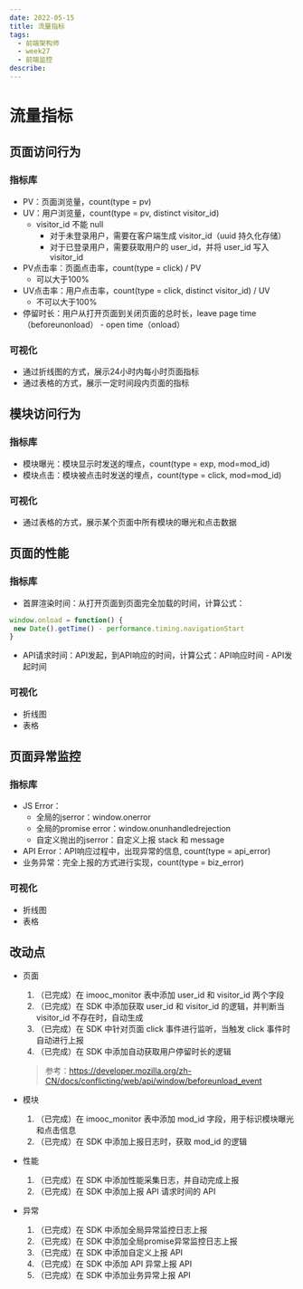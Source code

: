 ```yaml
---
date: 2022-05-15
title: 流量指标
tags:
  - 前端架构师
  - week27
  - 前端监控
describe:
---
```




# 流量指标



## 页面访问行为



### 指标库

- PV：页面浏览量，count(type = pv)
- UV：用户浏览量，count(type = pv, distinct visitor_id)
  - visitor_id 不能 null
    - 对于未登录用户，需要在客户端生成 visitor_id（uuid 持久化存储）
    - 对于已登录用户，需要获取用户的 user_id，并将 user_id 写入 visitor_id
- PV点击率：页面点击率，count(type = click) / PV
  - 可以大于100%
- UV点击率：用户点击率，count(type = click, distinct visitor_id) / UV
  - 不可以大于100%
- 停留时长：用户从打开页面到关闭页面的总时长，leave page time（beforeunonload） - open time（onload）



### 可视化

- 通过折线图的方式，展示24小时内每小时页面指标
- 通过表格的方式，展示一定时间段内页面的指标



## 模块访问行为



### 指标库

- 模块曝光：模块显示时发送的埋点，count(type = exp, mod=mod_id)
- 模块点击：模块被点击时发送的埋点，count(type = click, mod=mod_id)



### 可视化

- 通过表格的方式，展示某个页面中所有模块的曝光和点击数据



## 页面的性能



### 指标库

- 首屏渲染时间：从打开页面到页面完全加载的时间，计算公式：

```js
window.onload = function() {
 new Date().getTime() - performance.timing.navigationStart 
}
```

- API请求时间：API发起，到API响应的时间，计算公式：API响应时间 - API发起时间



### 可视化

- 折线图
- 表格



## 页面异常监控



### 指标库

- JS Error：
  - 全局的jserror：window.onerror
  - 全局的promise error：window.onunhandledrejection
  - 自定义抛出的jserror：自定义上报 stack 和 message
- API Error：API响应过程中，出现异常的信息, count(type = api_error)
- 业务异常：完全上报的方式进行实现，count(type = biz_error)



### 可视化

- 折线图
- 表格



## 改动点

- 页面

  1. （已完成）在 imooc_monitor 表中添加 user_id 和 visitor_id 两个字段
  2. （已完成）在 SDK 中添加获取 user_id 和 visitor_id 的逻辑，并判断当 visitor_id 不存在时，自动生成
  3. （已完成）在 SDK 中针对页面 click 事件进行监听，当触发 click 事件时自动进行上报
  4. （已完成）在 SDK 中添加自动获取用户停留时长的逻辑

  > 参考：https://developer.mozilla.org/zh-CN/docs/conflicting/web/api/window/beforeunload_event

- 模块

  1. （已完成）在 imooc_monitor 表中添加 mod_id 字段，用于标识模块曝光和点击信息
  2. （已完成）在 SDK 中添加上报日志时，获取 mod_id 的逻辑

- 性能

  1. （已完成）在 SDK 中添加性能采集日志，并自动完成上报
  2. （已完成）在 SDK 中添加上报 API 请求时间的 API

- 异常

  1. （已完成）在 SDK 中添加全局异常监控日志上报
  2. （已完成）在 SDK 中添加全局promise异常监控日志上报
  3. （已完成）在 SDK 中添加自定义上报 API
  4. （已完成）在 SDK 中添加 API 异常上报 API
  5. （已完成）在 SDK 中添加业务异常上报 API